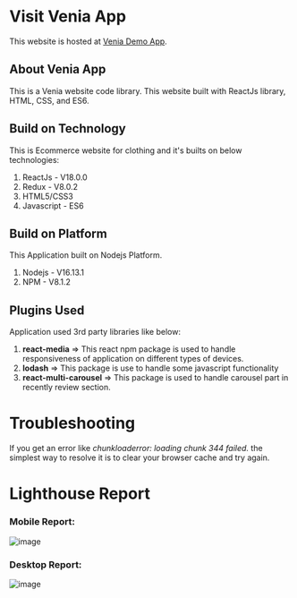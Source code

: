 # Visit Venia App
This website is hosted at [Venia Demo App](https://single15.github.io/capstone/).

## About Venia App

This is a Venia website code library. This website built with ReactJs library, HTML, CSS, and ES6.  

## Build on Technology
This is Ecommerce website for clothing and it's builts on below technologies: 
1. ReactJs - V18.0.0
2. Redux - V8.0.2
3. HTML5/CSS3
4. Javascript - ES6

## Build on Platform
This Application built on Nodejs Platform.
1. Nodejs - V16.13.1
2. NPM - V8.1.2

## Plugins Used
Application used 3rd party libraries like below:
1. **react-media** => This react npm package is used to handle responsiveness of application on different types of devices.
2. **lodash** => This package is use to handle some javascript functionality 
3. **react-multi-carousel** => This package is used to handle carousel part in recently review section. 

# Troubleshooting
If you get an error like _chunkloaderror: loading chunk 344 failed._ the simplest way to resolve it is to clear your browser cache and try again. 


# Lighthouse Report
### Mobile Report: 
![image](https://user-images.githubusercontent.com/102651970/179702696-0b7359f6-0030-41d5-b483-faa3e0462969.png)




### Desktop Report: 
![image](https://user-images.githubusercontent.com/102651970/179702281-c9e294c6-86e6-441f-b159-ffbd3bd8a2d4.png)




